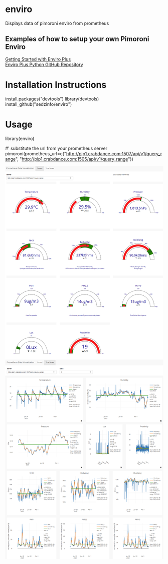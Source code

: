 # enviro
Displays data of pimoroni enviro from prometheus

## Examples of how to setup your own Pimoroni Enviro
[Getting Started with Enviro Plus](https://learn.pimoroni.com/article/getting-started-with-enviro-plus)  
[Enviro Plus Python GitHub Repository](https://github.com/pimoroni/enviroplus-python)  

# Installation Instructions
install.packages("devtools")
library(devtools)
install_github("sedzinfo/enviro")

# Usage
library(enviro)

#' substitute the url from your prometheus server  
pimoroni(prometheus_url=c("http://pip1.crabdance.com:1507/api/v1/query_range",
                          "http://pip1.crabdance.com:1505/api/v1/query_range"))


![Alt text](https://github.com/sedzinfo/enviro/blob/main/enviro1.png)
![Alt text](https://github.com/sedzinfo/enviro/blob/main/enviro2.png)
